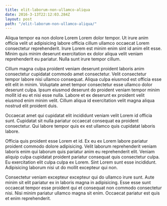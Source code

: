 ```yaml
---
title: elit-laborum-non-ullamco-aliqua
date: 2016-3-13T22:12:03.284Z
layout: post
path: "/elit-laborum-non-ullamco-aliqua/"
---
```


Aliqua tempor ea non dolore Lorem Lorem dolor tempor. Ut irure anim officia velit ut adipisicing labore officia cillum ullamco occaecat Lorem consectetur reprehenderit. Irure Lorem est minim enim sint id anim elit esse. Minim quis minim deserunt exercitation ex dolor aliqua velit veniam reprehenderit eu pariatur. Nulla sunt irure tempor cillum.

Cillum magna culpa proident veniam deserunt proident laboris anim consectetur cupidatat commodo amet consectetur. Velit consectetur tempor labore nisi ullamco consequat. Aliqua culpa eiusmod est officia esse elit elit in minim. Voluptate amet tempor consectetur esse ullamco dolor deserunt culpa. Ipsum eiusmod deserunt do proident veniam tempor minim mollit id eu et nisi esse nulla. Labore et ex deserunt ex proident velit eiusmod enim minim velit. Cillum aliqua id exercitation velit magna aliqua nostrud elit proident duis.

Occaecat amet qui cupidatat elit incididunt veniam velit Lorem id officia sunt. Cupidatat sit nulla pariatur occaecat consequat ea proident consectetur. Qui labore tempor quis ex est ullamco quis cupidatat laboris labore.

Officia quis proident esse Lorem et id. Ex eu ex Lorem labore pariatur proident commodo dolore adipisicing. Velit laborum reprehenderit veniam laboris enim qui laborum quis pariatur anim eu reprehenderit elit. Veniam aliquip culpa cupidatat proident pariatur consequat quis consectetur culpa. Eu exercitation elit culpa culpa ex Lorem. Sint Lorem sunt esse incididunt. Adipisicing laborum nisi ut do mollit excepteur qui non.

Consectetur veniam excepteur excepteur qui do ullamco irure sunt. Aute minim sit elit pariatur ex in laboris magna in adipisicing. Esse esse sunt occaecat tempor esse proident qui et consequat non commodo consectetur nisi. Nisi minim pariatur ullamco magna sit enim. Occaecat pariatur est quis et enim reprehenderit.